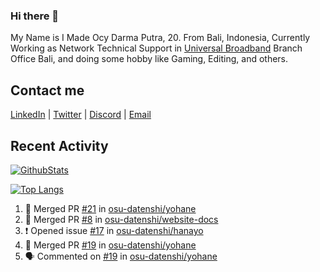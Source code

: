 ### Hi there 👋

My Name is I Made Ocy Darma Putra, 20. From Bali, Indonesia, Currently Working as Network Technical Support in [Universal Broadband](https://universal.net.id) Branch Office Bali, and doing some hobby like Gaming, Editing, and others.

## Contact me

[LinkedIn](https://linkedin.com/in/troke) | [Twitter](https://twitter.com/darma_ochi) | [Discord](https://link.troke.id/discord) | <a href="mailto:ochi@troke.id">Email</a> 

## Recent Activity

[![GithubStats](https://github-readme-stats.vercel.app/api?username=troke12&show_icons=true)](https://github.com/troke12)

[![Top Langs](https://github-readme-stats.vercel.app/api/top-langs/?username=troke12&layout=compact)](https://github.com/anuraghazra/github-readme-stats)

<!--START_SECTION:activity-->
1. 🎉 Merged PR [#21](https://github.com/osu-datenshi/yohane/pull/21) in [osu-datenshi/yohane](https://github.com/osu-datenshi/yohane)
2. 🎉 Merged PR [#8](https://github.com/osu-datenshi/website-docs/pull/8) in [osu-datenshi/website-docs](https://github.com/osu-datenshi/website-docs)
3. ❗️ Opened issue [#17](https://github.com/osu-datenshi/hanayo/issues/17) in [osu-datenshi/hanayo](https://github.com/osu-datenshi/hanayo)
4. 🎉 Merged PR [#19](https://github.com/osu-datenshi/yohane/pull/19) in [osu-datenshi/yohane](https://github.com/osu-datenshi/yohane)
5. 🗣 Commented on [#19](https://github.com/osu-datenshi/yohane/issues/19) in [osu-datenshi/yohane](https://github.com/osu-datenshi/yohane)
<!--END_SECTION:activity-->

